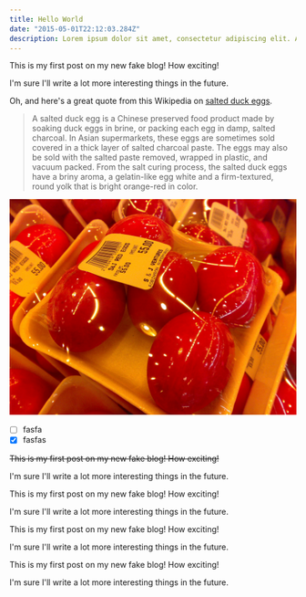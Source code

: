 ```yaml
---
title: Hello World
date: "2015-05-01T22:12:03.284Z"
description: Lorem ipsum dolor sit amet, consectetur adipiscing elit. Aliquam a tortor eget urna porttitor pretium. Praesent tincidunt lacus nisl, et egestas justo efficitur vel. Pellentesque ut nisl vitae augue pellentesque iaculis in vel urna.
---
```


This is my first post on my new fake blog! How exciting!

I'm sure I'll write a lot more interesting things in the future.

Oh, and here's a great quote from this Wikipedia on
[salted duck eggs](https://en.wikipedia.org/wiki/Salted_duck_egg).

> A salted duck egg is a Chinese preserved food product made by soaking duck
> eggs in brine, or packing each egg in damp, salted charcoal. In Asian
> supermarkets, these eggs are sometimes sold covered in a thick layer of salted
> charcoal paste. The eggs may also be sold with the salted paste removed,
> wrapped in plastic, and vacuum packed. From the salt curing process, the
> salted duck eggs have a briny aroma, a gelatin-like egg white and a
> firm-textured, round yolk that is bright orange-red in color.

![Chinese Salty Egg](./salty_egg.jpg)

- [ ] fasfa
- [x] fasfas

~~This is my first post on my new fake blog! How exciting!~~

I'm sure I'll write a lot more interesting things in the future.

This is my first post on my new fake blog! How exciting!

I'm sure I'll write a lot more interesting things in the future.

This is my first post on my new fake blog! How exciting!

I'm sure I'll write a lot more interesting things in the future.

This is my first post on my new fake blog! How exciting!

I'm sure I'll write a lot more interesting things in the future.

